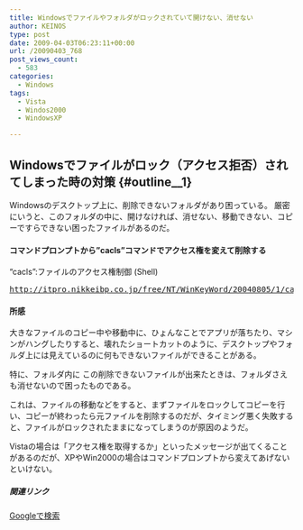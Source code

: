 ```yaml
---
title: Windowsでファイルやフォルダがロックされていて開けない、消せない
author: KEINOS
type: post
date: 2009-04-03T06:23:11+00:00
url: /20090403_768
post_views_count:
  - 583
categories:
  - Windows
tags:
  - Vista
  - Windos2000
  - WindowsXP

---
```

## Windowsでファイルがロック（アクセス拒否）されてしまった時の対策 {#outline__1}

<div class="section">
  <p>
    <p>
      Windowsのデスクトップ上に、削除できないフォルダがあり困っている。 厳密にいうと、このフォルダの中に、開けなければ、消せない、移動できない、コピーですらできない困ったファイルがあるのだ。
    </p>
  </p>
  
  <h4 id="outline__1_0_1">
    コマンドプロンプトから&#8221;cacls&#8221;コマンドでアクセス権を変えて削除する
  </h4>
  
  <p>
    &#8220;cacls&#8221;:ファイルのアクセス権制御 (Shell)
  </p>
  
  <pre>
<a href="http://itpro.nikkeibp.co.jp/free/NT/WinKeyWord/20040805/1/cacls.shtml" title="Windowsコマンド集：（cacls）">http://itpro.nikkeibp.co.jp/free/NT/WinKeyWord/20040805/1/cacls.shtml</a>
</pre>
  
  <h4 id="outline__1_0_2">
    所感
  </h4>
  
  <p>
    <p>
      大きなファイルのコピー中や移動中に、ひょんなことでアプリが落ちたり、マシンがハングしたりすると、壊れたショートカットのように、デスクトップやフォルダ上には見えているのに何もできないファイルができることがある。
    </p>
  </p>
  
  <p>
    <p>
      特に、フォルダ内に この削除できないファイルが出来たときは、フォルダさえも消せないので困ったものである。
    </p>
  </p>
  
  <p>
    <p>
      これは、ファイルの移動などをすると、まずファイルをロックしてコピーを行い、コピーが終わったら元ファイルを削除するのだが、タイミング悪く失敗すると、ファイルがロックされたままになってしまうのが原因のようだ。
    </p>
  </p>
  
  <p>
    <p>
      Vistaの場合は「アクセス権を取得するか」といったメッセージが出てくることがあるのだが、XPやWin2000の場合はコマンドプロンプトから変えてあげないといけない。
    </p>
  </p>
  
  <h5 id="outline__1_0_2_1">
    関連リンク
  </h5>
  
  <p>
    <a href="http://www.google.co.jp/search?hl=ja&#038;safe=off&#038;client=firefox&#038;rls=org.mozilla%3Aja%3Aofficial&#038;hs=y5H&#038;q=windows+%E3%83%95%E3%82%A1%E3%82%A4%E3%83%AB%E3%81%8C%E6%B6%88%E3%81%9B%E3%81%AA%E3%81%84%E3%80%80%E7%A7%BB%E5%8B%95%E3%81%A7%E3%81%8D%E3%81%AA%E3%81%84%E3%80%80%E3%82%B3%E3%83%94%E3%83%BC%E3%81%A7%E3%81%8D%E3%81%AA%E3%81%84%E3%80%80%E5%89%8A%E9%99%A4%E3%81%A7%E3%81%8D%E3%81%AA%E3%81%84%E3%80%80%E3%83%AD%E3%83%83%E3%82%AF%E3%81%95%E3%82%8C%E3%81%A6%E3%81%84%E3%82%8B&#038;btnG=%E6%A4%9C%E7%B4%A2&#038;lr=lang_ja" target="_blank">Googleで検索</a>
  </p>
</div>